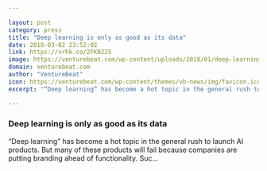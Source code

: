 ```yaml
---

layout: post
category: press
title: "Deep learning is only as good as its data"
date: 2018-03-02 23:52:02
link: https://vrhk.co/2FKB225
image: https://venturebeat.com/wp-content/uploads/2018/01/deep-learning.jpg?fit=1200%2C700&strip=all
domain: venturebeat.com
author: "VentureBeat"
icon: https://venturebeat.com/wp-content/themes/vb-news/img/favicon.ico
excerpt: "“Deep learning” has become a hot topic in the general rush to launch AI products. But many of these products will fail because companies are putting branding ahead of functionality. Suc…"

---
```


### Deep learning is only as good as its data

“Deep learning” has become a hot topic in the general rush to launch AI products. But many of these products will fail because companies are putting branding ahead of functionality. Suc…